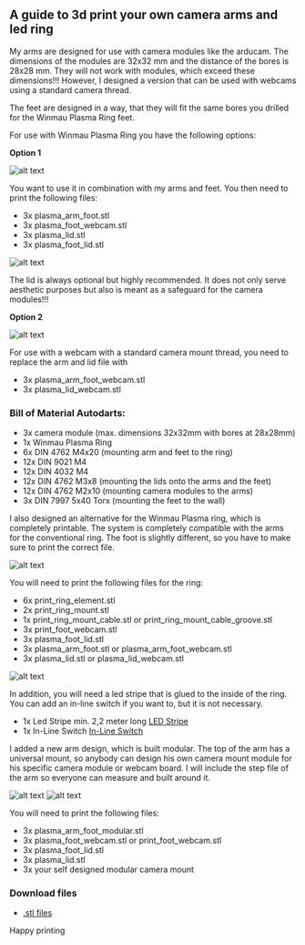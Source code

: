 ## A guide to 3d print your own camera arms and led ring 

My arms are designed for use with camera modules like the arducam. The dimensions of the modules are 32x32 mm and the distance of the bores is 28x28 mm. They will not work with modules, which exceed these dimensions!!! However, I designed a version that can be used with webcams using a standard camera thread.

The feet are designed in a way, that they will fit the same bores you drilled for the Winmau Plasma Ring feet.

For use with Winmau Plasma Ring you have the following options:

**Option 1**

![alt text](https://github.com/kriminolle/docs/blob/9ecdc61ad651c16dfa2b162bc9773553f9fb55f4/LED_Ring/ledRingImages/plasma_assembly.png)

You want to use it in combination with my arms and feet. You then need to print the following files:
- 3x plasma_arm_foot.stl
- 3x plasma_foot_webcam.stl
- 3x plasma_lid.stl
- 3x plasma_foot_lid.stl

![alt text](https://github.com/kriminolle/docs/blob/e42b9119635a129260e151d60b1203bfb84ab232/LED_Ring/ledRingImages/plasma_arm_assembly_git.png)

The lid is always optional but highly recommended. It does not only serve aesthetic purposes but also is meant as a safeguard for the camera modules!!!

**Option 2**

![alt text](https://github.com/kriminolle/docs/blob/a98cdf8405e9218550d83dada4886847bcfba8bd/LED_Ring/ledRingImages/plasma_arm_assembly_webcam_git.png)

For use with a webcam with a standard camera mount thread, you need to replace the arm and lid file with
- 3x plasma_arm_foot_webcam.stl
- 3x plasma_lid_webcam.stl

### Bill of Material Autodarts:

- 3x camera module (max. dimensions 32x32mm with bores at 28x28mm)
- 1x Winmau Plasma Ring
- 6x DIN 4762 M4x20 (mounting arm and feet to the ring)
- 12x DIN 9021 M4 
- 12x DIN 4032 M4
- 12x DIN 4762 M3x8 (mounting the lids onto the arms and the feet)
- 12x DIN 4762 M2x10 (mounting camera modules to the arms)
- 3x DIN 7997 5x40 Torx (mounting the feet to the wall)

I also designed an alternative for the Winmau Plasma ring, which is completely printable. The system is completely compatible with the arms for the conventional ring. The foot is slightly different, so you have to make sure to print the correct file. 

![alt text](https://github.com/kriminolle/docs/blob/9ecdc61ad651c16dfa2b162bc9773553f9fb55f4/LED_Ring/ledRingImages/print_assembly.png)

You will need to print the following files for the ring:

- 6x print_ring_element.stl
- 2x print_ring_mount.stl
- 1x print_ring_mount_cable.stl or print_ring_mount_cable_groove.stl
- 3x print_foot_webcam.stl
- 3x plasma_foot_lid.stl
- 3x plasma_arm_foot.stl or plasma_arm_foot_webcam.stl
- 3x plasma_lid.stl or plasma_lid_webcam.stl

![alt text](https://github.com/kriminolle/docs/blob/e42b9119635a129260e151d60b1203bfb84ab232/LED_Ring/ledRingImages/print_arm_assembly_git.png)

In addition, you will need a led stripe that is glued to the inside of the ring. You can add an in-line switch if you want to, but it is not necessary. 

- 1x Led Stripe min. 2,2 meter long [LED Stripe](https://www.amazon.de/gp/product/B07TJXZNDZ/ref=ppx_yo_dt_b_search_asin_title?ie=UTF8&psc=1)
- 1x In-Line Switch [In-Line Switch](https://www.amazon.de/UEETEK-Streifen-Aus-schalter-Stecker-Schalter-Wie-gezeigt/dp/B077HKVYRY/ref=sr_1_9?__mk_de_DE=%C3%85M%C3%85%C5%BD%C3%95%C3%91&crid=14UX4NT2N44A4&keywords=inline+an+ausschalter&qid=1641925914&sprefix=inline+an+aus+schalte%2Caps%2)

I added a new arm design, which is built modular. The top of the arm has a universal mount, so anybody can design his own camera mount module for his specific camera module or webcam board. I will include the step file of the arm so everyone can measure and built around it. 

![alt text](https://github.com/kriminolle/docs/blob/0abc800cc7dfb11093a5b73170c6b74c796252d1/LED_Ring/ledRingImages/plasma_arm_assembly_modular_git.png)
![alt text](https://github.com/kriminolle/docs/blob/0abc800cc7dfb11093a5b73170c6b74c796252d1/LED_Ring/ledRingImages/plasma_arm_assembly_modular_git_2.png)

You will need to print the following files:
- 3x plasma_arm_foot_modular.stl
- 3x plasma_foot_webcam.stl or print_foot_webcam.stl
- 3x plasma_foot_lid.stl
- 3x plasma_lid.stl
- 3x your self designed modular camera mount

### Download files

- [.stl files](./stl/)

Happy printing
